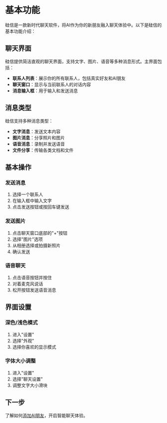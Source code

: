 # 基本功能

硅信是一款新时代聊天软件，将AI作为你的新朋友融入聊天体验中。以下是硅信的基本功能介绍：

## 聊天界面

硅信提供简洁直观的聊天界面，支持文字、图片、语音等多种消息形式。主界面包括：

- **联系人列表**：展示你的所有联系人，包括真实好友和AI朋友
- **聊天窗口**：显示与当前联系人的对话内容
- **消息输入框**：用于输入和发送消息

## 消息类型

硅信支持多种消息类型：

- **文字消息**：发送文本内容
- **图片消息**：分享照片和图片
- **语音消息**：录制并发送语音
- **文件分享**：传输各类文档和文件

## 基本操作

### 发送消息

1. 选择一个联系人
2. 在输入框中输入文字
3. 点击发送按钮或按回车键发送

### 发送图片

1. 点击聊天窗口底部的"+"按钮
2. 选择"图片"选项
3. 从相册选择或拍摄新照片
4. 确认发送

### 语音聊天

1. 点击语音按钮并按住
2. 对着麦克风说话
3. 松开按钮发送语音消息

## 界面设置

### 深色/浅色模式

1. 进入"设置"
2. 选择"外观"
3. 选择你喜欢的显示模式

### 字体大小调整

1. 进入"设置"
2. 选择"聊天设置"
3. 调整文字大小滑块

## 下一步

了解如何[添加AI朋友](/guide/add-ai-friend)，开启智能聊天体验。 